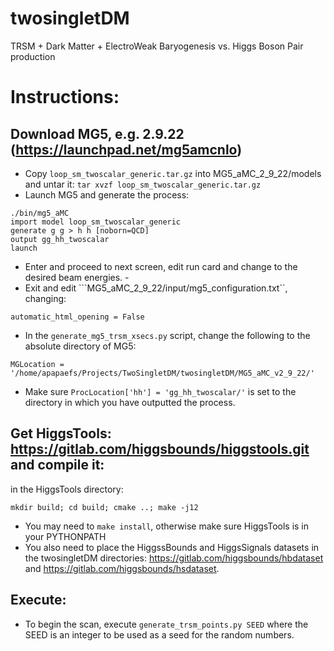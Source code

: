 # twosingletDM
TRSM + Dark Matter + ElectroWeak Baryogenesis vs. Higgs Boson Pair production

# Instructions:

## Download MG5, e.g. 2.9.22 (https://launchpad.net/mg5amcnlo)
- Copy ```loop_sm_twoscalar_generic.tar.gz``` into MG5_aMC_2_9_22/models and untar it: ```tar xvzf loop_sm_twoscalar_generic.tar.gz```
- Launch MG5 and generate the process: 
```
./bin/mg5_aMC
import model loop_sm_twoscalar_generic
generate g g > h h [noborn=QCD]
output gg_hh_twoscalar
launch
```
- Enter and proceed to next screen, edit run card and change to the desired beam energies. -
- Exit and edit ```MG5_aMC_2_9_22/input/mg5_configuration.txt``, changing:
```
automatic_html_opening = False
```
- In the ```generate_mg5_trsm_xsecs.py``` script, change the following to the absolute directory of MG5:
```
MGLocation = '/home/apapaefs/Projects/TwoSingletDM/twosingletDM/MG5_aMC_v2_9_22/'
```
- Make sure ```ProcLocation['hh'] = 'gg_hh_twoscalar/'``` is set to the directory in which you have outputted the process.
## Get HiggsTools: https://gitlab.com/higgsbounds/higgstools.git and compile it:
in the HiggsTools directory:
```
mkdir build; cd build; cmake ..; make -j12
```
- You may need to ```make install```, otherwise make sure HiggsTools is in your PYTHONPATH
- You also need to place the HiggssBounds and HiggsSignals datasets in the twosingletDM directories: https://gitlab.com/higgsbounds/hbdataset and https://gitlab.com/higgsbounds/hsdataset.
## Execute:
- To begin the scan, execute ```generate_trsm_points.py SEED``` where the SEED is an integer to be used as a seed for the random numbers. 
